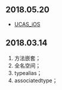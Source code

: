 

## 2018.05.20

* [UCAS_iOS](https://github.com/uwuneng/swift_Lib)


## 2018.03.14

1. 方法嵌套；
2. 全名空间；
3. typealias；
4. associatedtype；

